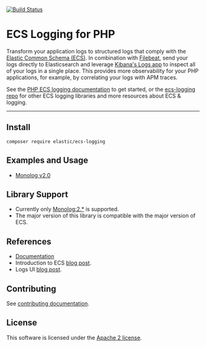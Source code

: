 [![Build Status](https://apm-ci.elastic.co/buildStatus/icon?job=apm-agent-php%2Fecs-logging-php-mbp%2Fmain)](https://apm-ci.elastic.co/job/apm-agent-php/job/ecs-logging-php-mbp/job/main/)

# ECS Logging for PHP

Transform your application logs to structured logs that comply with the [Elastic Common Schema (ECS)](https://www.elastic.co/guide/en/ecs/current/ecs-reference.html).
In combination with [Filebeat](https://www.elastic.co/products/beats/filebeat), send your logs directly to Elasticsearch and leverage [Kibana's Logs app](https://www.elastic.co/guide/en/observability/current/monitor-logs.html) to inspect all of your logs in a single place.
This provides more observability for your PHP applications, for example, by correlating your logs with APM traces.

See the [PHP ECS logging documentation](https://www.elastic.co/guide/en/ecs-logging/php/current/intro.html) to get started, or the [ecs-logging repo](https://github.com/elastic/ecs-logging) for other ECS logging libraries and more resources about ECS & logging.

---

## Install
```
composer require elastic/ecs-logging
```

## Examples and Usage
* [Monolog v2.0](https://github.com/elastic/ecs-logging-php/blob/main/docs/Monolog_v2.md)

## Library Support
* Currently only [Monolog:2.*](https://github.com/Seldaek/monolog) is supported.
* The major version of this library is compatible with the major version of ECS.

## References
* [Documentation](https://www.elastic.co/guide/en/ecs-logging/php/current/intro.html)
* Introduction to ECS [blog post](https://www.elastic.co/blog/introducing-the-elastic-common-schema).
* Logs UI [blog post](https://www.elastic.co/blog/infrastructure-and-logs-ui-new-ways-for-ops-to-interact-with-elasticsearch).

## Contributing

See [contributing documentation](CONTRIBUTING.md).

## License
This software is licensed under the [Apache 2 license](https://github.com/elastic/ecs-logging-php/blob/main/LICENSE).
